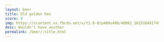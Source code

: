 ```yaml
---
layout: beer
title: Old golden hen
score: 4
img: https://scontent.xx.fbcdn.net/v/t1.0-0/p480x480/48062_10151649174963745_1079824641_n.jpg?oh=8b75f7df15e4e53c842c5a26aae2c3d2&oe=591AF1AE
desc: Wouldn't have another
permalink: /beer/:title.html
---
```

